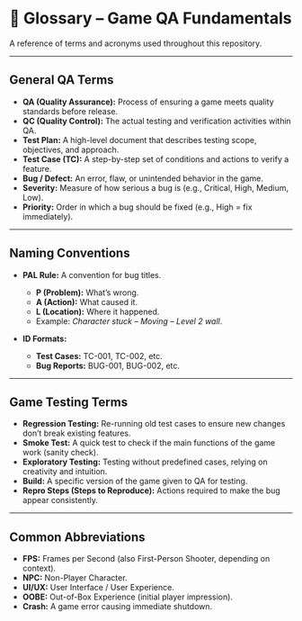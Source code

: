 # 📖 Glossary – Game QA Fundamentals

A reference of terms and acronyms used throughout this repository.  

---

## General QA Terms

- **QA (Quality Assurance):** Process of ensuring a game meets quality standards before release.  
- **QC (Quality Control):** The actual testing and verification activities within QA.  
- **Test Plan:** A high-level document that describes testing scope, objectives, and approach.  
- **Test Case (TC):** A step-by-step set of conditions and actions to verify a feature.  
- **Bug / Defect:** An error, flaw, or unintended behavior in the game.  
- **Severity:** Measure of how serious a bug is (e.g., Critical, High, Medium, Low).  
- **Priority:** Order in which a bug should be fixed (e.g., High = fix immediately).  

---

## Naming Conventions

- **PAL Rule:** A convention for bug titles.  
  - **P (Problem):** What’s wrong.  
  - **A (Action):** What caused it.  
  - **L (Location):** Where it happened.  
  - Example: *Character stuck – Moving – Level 2 wall*.  

- **ID Formats:**  
  - **Test Cases:** TC-001, TC-002, etc.  
  - **Bug Reports:** BUG-001, BUG-002, etc.  

---

## Game Testing Terms

- **Regression Testing:** Re-running old test cases to ensure new changes don’t break existing features.  
- **Smoke Test:** A quick test to check if the main functions of the game work (sanity check).  
- **Exploratory Testing:** Testing without predefined cases, relying on creativity and intuition.  
- **Build:** A specific version of the game given to QA for testing.  
- **Repro Steps (Steps to Reproduce):** Actions required to make the bug appear consistently.  

---

## Common Abbreviations

- **FPS:** Frames per Second (also First-Person Shooter, depending on context).  
- **NPC:** Non-Player Character.  
- **UI/UX:** User Interface / User Experience.  
- **OOBE:** Out-of-Box Experience (initial player impression).  
- **Crash:** A game error causing immediate shutdown.
